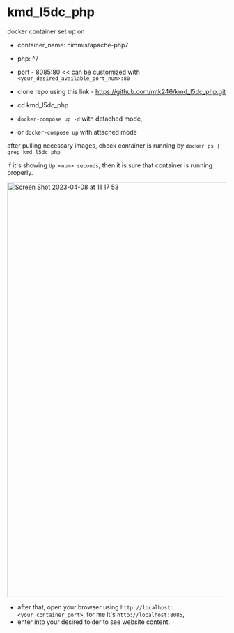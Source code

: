 # kmd_l5dc_php

docker container set up on

- container_name: nimmis/apache-php7
- php: ^7
- port - 8085:80 << can be customized with `<your_desired_available_port_num>:80`

- clone repo using this link - https://github.com/mtk246/kmd_l5dc_php.git
- cd kmd_l5dc_php
- `docker-compose up -d` with detached mode,
- or `docker-compose up` with attached mode

after pulling necessary images, check container is running by `docker ps | grep kmd_l5dc_php`

if it's showing `Up <num> seconds`, then it is sure that container is running properly.

<img width="952" alt="Screen Shot 2023-04-08 at 11 17 53" src="https://user-images.githubusercontent.com/54733323/230703658-f16b35f3-c087-4da8-a869-bec01f9b07eb.png">


- after that, open your browser using `http://localhost:<your_container_port>`, for me it's `http://localhost:8085`,
- enter into your desired folder to see website content.

